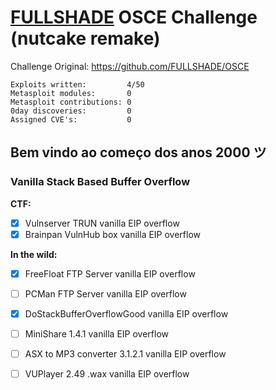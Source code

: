 # [FULLSHADE](https://github.com/FULLSHADE) OSCE Challenge (nutcake remake)

Challenge Original: https://github.com/FULLSHADE/OSCE

```
Exploits written:         4/50
Metasploit modules:       0
Metasploit contributions: 0
0day discoveries:         0
Assigned CVE's:           0
```

## Bem vindo ao começo dos anos 2000 ツ

### Vanilla Stack Based Buffer Overflow

**CTF:**

- [x] Vulnserver TRUN vanilla EIP overflow
- [x] Brainpan VulnHub box vanilla EIP overflow

**In the wild:**

- [x] FreeFloat FTP Server vanilla EIP overflow
- [ ] PCMan FTP Server vanilla EIP overflow
- [x] DoStackBufferOverflowGood vanilla EIP overflow
- [ ] MiniShare 1.4.1 vanilla EIP overflow
- [ ] ASX to MP3 converter 3.1.2.1 vanilla EIP overflow
- [ ] VUPlayer 2.49 .wax vanilla EIP overflow












